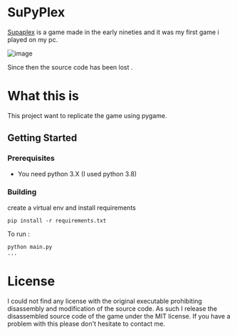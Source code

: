 # SuPyPlex

[Supaplex](https://en.wikipedia.org/wiki/Supaplex) is a game made in the early nineties 
and it was my first game i played on my pc.

![image](https://vignette.wikia.nocookie.net/supaplex/images/1/11/Supaplex.png/revision/latest?cb=20180122150841)

Since then the source code has been lost .
 

# What this is
This project  want to replicate the game using pygame.

## Getting Started
### Prerequisites
- You need python 3.X (I used python 3.8)

### Building
create a virtual env and install requirements
```
pip install -r requirements.txt
```

To run :
```
python main.py
...

```


# License
I could not find any license with the original executable prohibiting
disassembly and modification of the source code. As such I release the
disassembled source code of the game under the MIT license. If you have
a problem with this please don't hesitate to contact me.